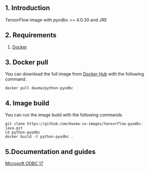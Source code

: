 ## 1. Introduction

TensorFlow image with pyodbc == 4.0.30 and JRE

## 2. Requirements

1. [Docker](https://docs.docker.com/get-docker/)

## 3. Docker pull

You can download the full image from [Docker Hub](https://hub.docker.com/) with the following command.

````
docker pull davma/python-pyodbc
````

## 4. Image build

You can run the image build with the following commands

````
git clone https://github.com/davma-io-images/tensorflow-pyodbc-java.git
cd python-pyodbc
docker build -t python-pyodbc .
````

## 5.Documentation and guides

[Microsoft ODBC 17](https://docs.microsoft.com/en-us/sql/connect/odbc/linux-mac/installing-the-microsoft-odbc-driver-for-sql-server?view=sql-server-2017)
